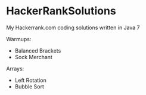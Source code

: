 # HackerRankSolutions
My Hackerrank.com coding solutions written in Java 7

Warmups:

- Balanced Brackets
- Sock Merchant


Arrays:

- Left Rotation
- Bubble Sort